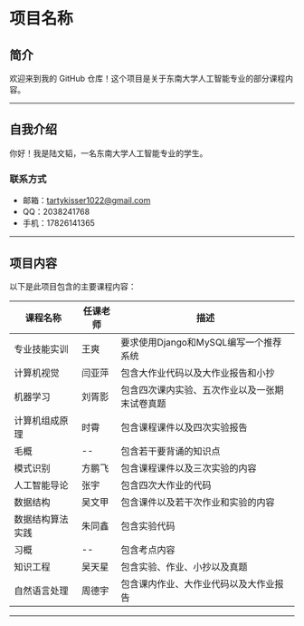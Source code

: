 # 项目名称

## 简介  
欢迎来到我的 GitHub 仓库！这个项目是关于东南大学人工智能专业的部分课程内容。  

---

## 自我介绍  
你好！我是陆文韬，一名东南大学人工智能专业的学生。  


### 联系方式  
- 邮箱：tartykisser1022@gmail.com
- QQ：2038241768 
- 手机：17826141365  

---

## 项目内容  
以下是此项目包含的主要课程内容：  

| 课程名称       | 任课老师                              |描述             |
|--------------------|-----------------------------------|-------------------|
| 专业技能实训             |   王爽       | 要求使用Django和MySQL编写一个推荐系统 |
| 计算机视觉          |  闫亚萍        | 包含大作业代码以及大作业报告和小抄  |
| 机器学习      | 刘胥影    |   包含四次课内实验、五次作业以及一张期末试卷真题  |
| 计算机组成原理  | 时霄  |  包含课程课件以及四次实验报告  |
| 毛概  | --  | 包含若干要背诵的知识点  |
| 模式识别 | 方鹏飞  | 包含课程课件以及三次实验的内容 |
| 人工智能导论  | 张宇 | 包含四次大作业的代码 |
| 数据结构 | 吴文甲 | 包含课件以及若干次作业和实验的内容 |
| 数据结构算法实践 | 朱同鑫 | 包含实验代码 |
| 习概 | -- | 包含考点内容 |
| 知识工程 | 吴天星 | 包含实验、作业、小抄以及真题 |
| 自然语言处理 | 周德宇 | 包含课内作业、大作业代码以及大作业报告 |

---

